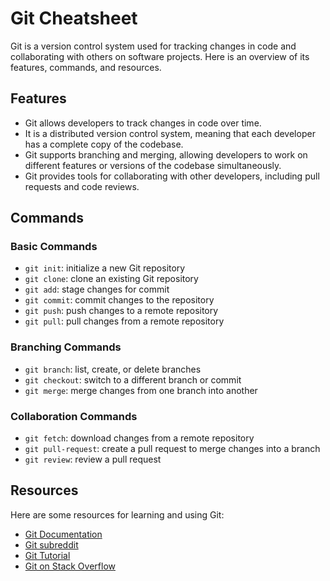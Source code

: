 # Git Cheatsheet

Git is a version control system used for tracking changes in code and collaborating with others on software projects. Here is an overview of its features, commands, and resources.

## Features

- Git allows developers to track changes in code over time.
- It is a distributed version control system, meaning that each developer has a complete copy of the codebase.
- Git supports branching and merging, allowing developers to work on different features or versions of the codebase simultaneously.
- Git provides tools for collaborating with other developers, including pull requests and code reviews.

## Commands

### Basic Commands

- `git init`: initialize a new Git repository
- `git clone`: clone an existing Git repository
- `git add`: stage changes for commit
- `git commit`: commit changes to the repository
- `git push`: push changes to a remote repository
- `git pull`: pull changes from a remote repository

### Branching Commands

- `git branch`: list, create, or delete branches
- `git checkout`: switch to a different branch or commit
- `git merge`: merge changes from one branch into another

### Collaboration Commands

- `git fetch`: download changes from a remote repository
- `git pull-request`: create a pull request to merge changes into a branch
- `git review`: review a pull request

## Resources

Here are some resources for learning and using Git:

- [Git Documentation](https://git-scm.com/doc)
- [Git subreddit](https://www.reddit.com/r/git/)
- [Git Tutorial](https://www.atlassian.com/git/tutorials)
- [Git on Stack Overflow](https://stackoverflow.com/questions/tagged/git)
